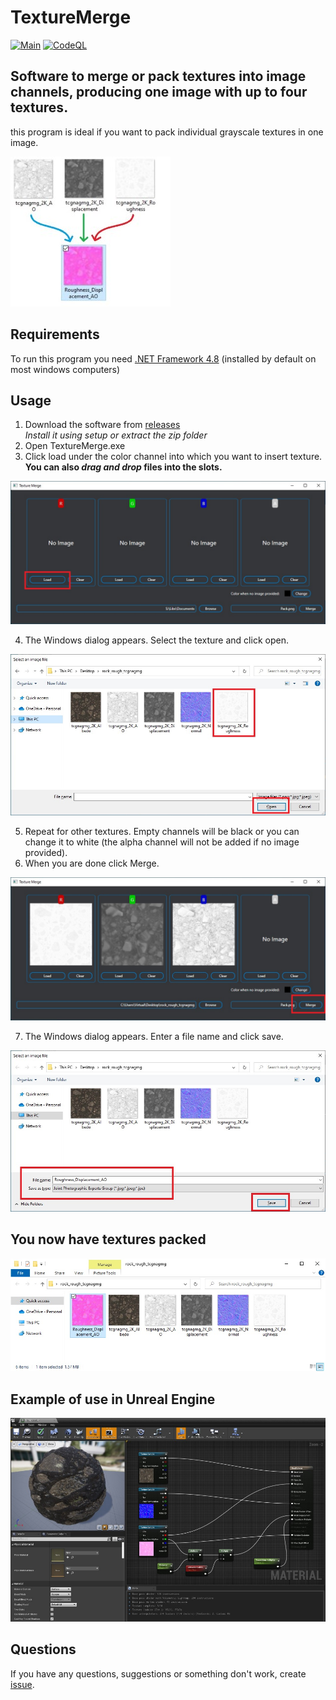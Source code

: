 # TextureMerge

[![Main](https://github.com/Fidifis/TextureMerge/actions/workflows/main.yml/badge.svg)](https://github.com/Fidifis/TextureMerge/actions/workflows/main.yml)
[![CodeQL](https://github.com/Fidifis/TextureMerge/actions/workflows/codeql.yml/badge.svg)](https://github.com/Fidifis/TextureMerge/actions/workflows/codeql.yml)

## Software to merge or pack textures into image channels, producing one image with up to four textures.

this program is ideal if you want to pack individual grayscale textures in one image.

![image](https://github.com/Fidifis/TextureMerge/raw/master/Tutorial-images/img1.jpg)

## Requirements
To run this program you need [.NET Framework 4.8](https://dotnet.microsoft.com/en-us/download/dotnet-framework/net48) (installed by default on most windows computers)

## Usage
1. Download the software from [releases](https://github.com/Fidifis/TextureMerge/releases) \
*Install it using setup or extract the zip folder*
2. Open TextureMerge.exe
3. Click load under the color channel into which you want to insert texture.\
**You can also *drag and drop* files into the slots.**

![image](https://github.com/Fidifis/TextureMerge/raw/master/Tutorial-images/img2.jpg)

4. The Windows dialog appears. Select the texture and click open.

![image](https://github.com/Fidifis/TextureMerge/raw/master/Tutorial-images/img3.jpg)

5. Repeat for other textures. Empty channels will be black or you can change it to white (the alpha channel will not be added if no image provided).
6. When you are done click Merge.

![image](https://github.com/Fidifis/TextureMerge/raw/master/Tutorial-images/img4.jpg)

7. The Windows dialog appears. Enter a file name and click save.

![image](https://github.com/Fidifis/TextureMerge/raw/master/Tutorial-images/img5.jpg)


## You now have textures packed

![image](https://github.com/Fidifis/TextureMerge/raw/master/Tutorial-images/img6.jpg)


## Example of use in Unreal Engine
![image](https://github.com/Fidifis/TextureMerge/raw/master/Tutorial-images/img7.jpg)

## Questions
If you have any questions, suggestions or something don't work, create [issue](https://github.com/Fidifis/TextureMerge/issues).
